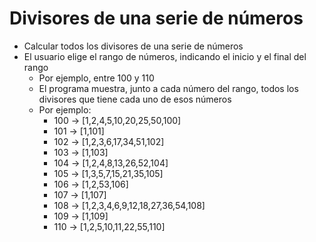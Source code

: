 # Divisores de una serie de números

-   Calcular todos los divisores de una serie de números
-   El usuario elige el rango de números, indicando el inicio y el final del rango
    -   Por ejemplo, entre 100 y 110
    -   El programa muestra, junto a cada número del rango, todos los divisores que tiene cada uno de esos números
    -   Por ejemplo:
        -   100 -> [1,2,4,5,10,20,25,50,100]
        -   101 -> [1,101]
        -   102 -> [1,2,3,6,17,34,51,102]
        -   103 -> [1,103]
        -   104 -> [1,2,4,8,13,26,52,104]
        -   105 -> [1,3,5,7,15,21,35,105]
        -   106 -> [1,2,53,106]
        -   107 -> [1,107]
        -   108 -> [1,2,3,4,6,9,12,18,27,36,54,108]
        -   109 -> [1,109]
        -   110 -> [1,2,5,10,11,22,55,110]
